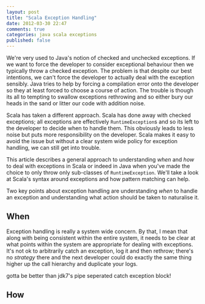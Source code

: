 ```yaml
---
layout: post
title: "Scala Exception Handling"
date: 2012-03-30 22:47
comments: true
categories: java scala exceptions
published: false
---
```


We're very used to Java's notion of checked and unchecked exceptions. If we want to force the developer to consider
exceptional behaviour then we typically throw a checked exception. The problem is that despite our best
intentions, we can't force the developer to actually deal with the exception sensibly. Java tries
to help by forcing a compilation error onto the developer so they at least forced to choose a course of action.
The trouble is though its all to tempting to swallow exceptions rethrowing and so either bury our heads in the
sand or litter our code with addition noise.

Scala has taken a different approach. Scala has done away with checked exceptions; all exceptions are effectively
`RuntimeException`s and so its left to the developer to decide when to handle them. This obviously leads to less
noise but puts more responsibility on the developer. Scala makes it easy to avoid the issue but without a clear system
wide policy for exception handling, we can still get into trouble.

This article describes a general approach to understanding _when_ and _how_ to deal with exceptions in Scala or indeed
 in Java when you've made the choice to only throw only sub-classes of `RuntimeException`. We'll take a look at
 Scala's syntax around exceptions and how pattern matching can help.

<!-- more -->

Two key points about exception handling are understanding _when_ to handle an exception and understanding
what action should be taken to naturalise it.

## When

Exception handling is really a system wide concern. By that, I mean that along with being consistent within the
entire system, it needs to be clear at what points within the system are appropriate for dealing with exceptions.
It's not ok to arbitrarily catch an exception, log it and then rethrow; there's no _strategy_ there and the next
developer could do exactly the same thing higher up the call hierarchy and duplicate your logs.

gotta be better than jdk7's pipe seperated catch exception block!

## How

